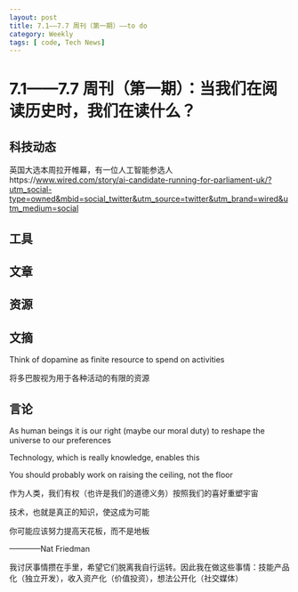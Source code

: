 ```yaml
---
layout: post
title: 7.1——7.7 周刊（第一期）——to do
category: Weekly
tags: [ code, Tech News]
---
```


# 7.1——7.7 周刊（第一期）：当我们在阅读历史时，我们在读什么？

## 科技动态
英国大选本周拉开帷幕，有一位人工智能参选人https://www.wired.com/story/ai-candidate-running-for-parliament-uk/?utm_social-type=owned&mbid=social_twitter&utm_source=twitter&utm_brand=wired&utm_medium=social


## 工具

## 文章

## 资源

## 文摘

Think of dopamine as finite resource to spend on activities

将多巴胺视为用于各种活动的有限的资源

## 言论

As human beings it is our right (maybe our moral duty) to reshape the universe to our preferences

Technology, which is really knowledge, enables this

You should probably work on raising the ceiling, not the floor

作为人类，我们有权（也许是我们的道德义务）按照我们的喜好重塑宇宙

技术，也就是真正的知识，使这成为可能

你可能应该努力提高天花板，而不是地板

————Nat Friedman

我讨厌事情攒在手里，希望它们脱离我自行运转。因此我在做这些事情：技能产品化（独立开发），收入资产化（价值投资），想法公开化（社交媒体）